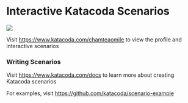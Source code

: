 # Interactive Katacoda Scenarios

[![](http://shields.katacoda.com/katacoda/chamteaomile/count.svg)](https://www.katacoda.com/chamteaomile "Get your profile on Katacoda.com")

Visit https://www.katacoda.com/chamteaomile to view the profile and interactive scenarios

### Writing Scenarios
Visit https://www.katacoda.com/docs to learn more about creating Katacoda scenarios

For examples, visit https://github.com/katacoda/scenario-example
